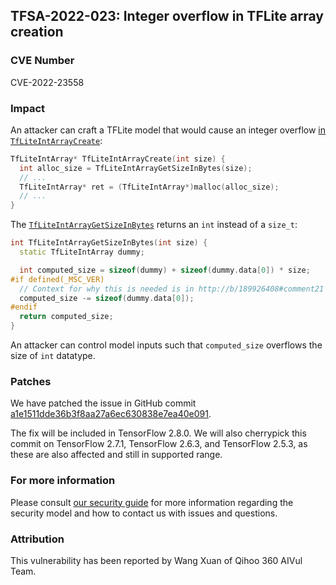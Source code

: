 ## TFSA-2022-023: Integer overflow in TFLite array creation

### CVE Number
CVE-2022-23558

### Impact
An attacker can craft a TFLite model that would cause an integer overflow [in `TfLiteIntArrayCreate`](https://github.com/tensorflow/tensorflow/blob/ca6f96b62ad84207fbec580404eaa7dd7403a550/tensorflow/lite/c/common.c#L53-L60):

```cc
TfLiteIntArray* TfLiteIntArrayCreate(int size) {
  int alloc_size = TfLiteIntArrayGetSizeInBytes(size);
  // ...
  TfLiteIntArray* ret = (TfLiteIntArray*)malloc(alloc_size);
  // ...
}
```

The [`TfLiteIntArrayGetSizeInBytes`](https://github.com/tensorflow/tensorflow/blob/ca6f96b62ad84207fbec580404eaa7dd7403a550/tensorflow/lite/c/common.c#L24-L33) returns an `int` instead of a `size_t`:

```cc
int TfLiteIntArrayGetSizeInBytes(int size) {
  static TfLiteIntArray dummy;

  int computed_size = sizeof(dummy) + sizeof(dummy.data[0]) * size;
#if defined(_MSC_VER)
  // Context for why this is needed is in http://b/189926408#comment21
  computed_size -= sizeof(dummy.data[0]);
#endif
  return computed_size;
}
```

An attacker can control model inputs such that `computed_size` overflows the size of `int` datatype.

### Patches
We have patched the issue in GitHub commit [a1e1511dde36b3f8aa27a6ec630838e7ea40e091](https://github.com/tensorflow/tensorflow/commit/a1e1511dde36b3f8aa27a6ec630838e7ea40e091).

The fix will be included in TensorFlow 2.8.0. We will also cherrypick this commit on TensorFlow 2.7.1, TensorFlow 2.6.3, and TensorFlow 2.5.3, as these are also affected and still in supported range.

### For more information
Please consult [our security guide](https://github.com/tensorflow/tensorflow/blob/master/SECURITY.md) for more information regarding the security model and how to contact us with issues and questions.

### Attribution
This vulnerability has been reported by Wang Xuan of Qihoo 360 AIVul Team.
